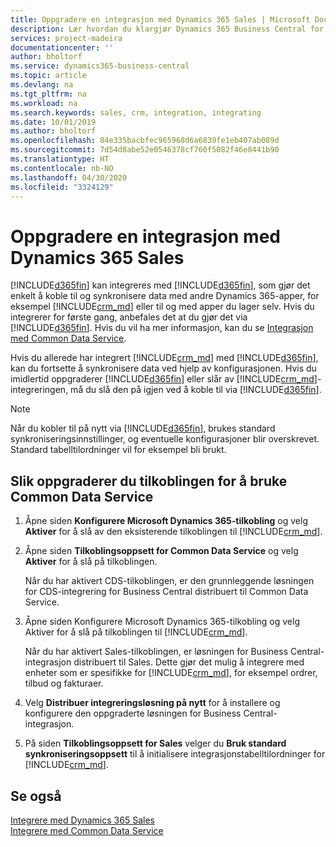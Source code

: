 ```yaml
---
title: Oppgradere en integrasjon med Dynamics 365 Sales | Microsoft Docs
description: Lær hvordan du klargjør Dynamics 365 Business Central for integrering med Dynamics 365 Sales.
services: project-madeira
documentationcenter: ''
author: bholtorf
ms.service: dynamics365-business-central
ms.topic: article
ms.devlang: na
ms.tgt_pltfrm: na
ms.workload: na
ms.search.keywords: sales, crm, integration, integrating
ms.date: 10/01/2019
ms.author: bholtorf
ms.openlocfilehash: 84e335bacbfec965968d6a6839fe1eb407ab089d
ms.sourcegitcommit: 7d54d8abe52e0546378cf760f5082f46e8441b90
ms.translationtype: HT
ms.contentlocale: nb-NO
ms.lasthandoff: 04/30/2020
ms.locfileid: "3324129"
---
```

# <a name="upgrading-an-integration-with-dynamics-365-sales"></a>Oppgradere en integrasjon med Dynamics 365 Sales
[!INCLUDE[d365fin](includes/d365fin_md.md)] kan integreres med [!INCLUDE[d365fin](includes/cds_long_md.md)], som gjør det enkelt å koble til og synkronisere data med andre Dynamics 365-apper, for eksempel [!INCLUDE[crm_md](includes/crm_md.md)] eller til og med apper du lager selv. Hvis du integrerer for første gang, anbefales det at du gjør det via [!INCLUDE[d365fin](includes/cds_long_md.md)]. Hvis du vil ha mer informasjon, kan du se [Integrasjon med Common Data Service](admin-common-data-service.md).

Hvis du allerede har integrert [!INCLUDE[crm_md](includes/crm_md.md)] med [!INCLUDE[d365fin](includes/d365fin_md.md)], kan du fortsette å synkronisere data ved hjelp av konfigurasjonen. Hvis du imidlertid oppgraderer [!INCLUDE[d365fin](includes/d365fin_md.md)] eller slår av [!INCLUDE[crm_md](includes/crm_md.md)]-integreringen, må du slå den på igjen ved å koble til via [!INCLUDE[d365fin](includes/cds_long_md.md)]. 

> [!NOTE]
> Når du kobler til på nytt via [!INCLUDE[d365fin](includes/cds_long_md.md)], brukes standard synkroniseringsinnstillinger, og eventuelle konfigurasjoner blir overskrevet. Standard tabelltilordninger vil for eksempel bli brukt.

## <a name="to-upgrade-your-connection-to-use-common-data-service"></a>Slik oppgraderer du tilkoblingen for å bruke Common Data Service
1. Åpne siden **Konfigurere Microsoft Dynamics 365-tilkobling** og velg **Aktiver** for å slå av den eksisterende tilkoblingen til [!INCLUDE[crm_md](includes/crm_md.md)].
2. Åpne siden **Tilkoblingsoppsett for Common Data Service** og velg **Aktiver** for å slå på tilkoblingen.
  
   Når du har aktivert CDS-tilkoblingen, er den grunnleggende løsningen for CDS-integrering for Business Central distribuert til Common Data Service.
3. Åpne siden Konfigurere Microsoft Dynamics 365-tilkobling og velg Aktiver for å slå på tilkoblingen til [!INCLUDE[crm_md](includes/crm_md.md)].
  
   Når du har aktivert Sales-tilkoblingen, er løsningen for Business Central-integrasjon distribuert til Sales. Dette gjør det mulig å integrere med enheter som er spesifikke for [!INCLUDE[crm_md](includes/crm_md.md)], for eksempel ordrer, tilbud og fakturaer.
4. Velg **Distribuer integreringsløsning på nytt** for å installere og konfigurere den oppgraderte løsningen for Business Central-integrasjon.
5. På siden **Tilkoblingsoppsett for Sales** velger du **Bruk standard synkroniseringsoppsett** til å initialisere integrasjonstabelltilordninger for [!INCLUDE[crm_md](includes/crm_md.md)].

## <a name="see-also"></a>Se også
[Integrere med Dynamics 365 Sales](admin-prepare-dynamics-365-for-sales-for-integration.md)  
[Integrere med Common Data Service](admin-common-data-service.md)
